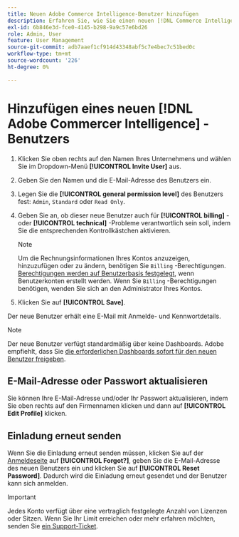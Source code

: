 ```yaml
---
title: Neuen Adobe Commerce Intelligence-Benutzer hinzufügen
description: Erfahren Sie, wie Sie einen neuen [!DNL Commerce Intelligence] Benutzer hinzufügen und wie Sie Ihren Benutzernamen oder Ihr Kennwort aktualisieren.
exl-id: 6b846e3d-fce0-4145-b298-9a9c57e6bd26
role: Admin, User
feature: User Management
source-git-commit: adb7aaef1cf914d43348abf5c7e4bec7c51bed0c
workflow-type: tm+mt
source-wordcount: '226'
ht-degree: 0%

---
```


# Hinzufügen eines neuen [!DNL Adobe Commercer Intelligence] -Benutzers

1. Klicken Sie oben rechts auf den Namen Ihres Unternehmens und wählen Sie im Dropdown-Menü **[!UICONTROL Invite User]** aus.
1. Geben Sie den Namen und die E-Mail-Adresse des Benutzers ein.
1. Legen Sie die **[!UICONTROL general permission level]** des Benutzers fest: `Admin`, `Standard` oder `Read Only`.
1. Geben Sie an, ob dieser neue Benutzer auch für **[!UICONTROL billing]** - oder **[!UICONTROL technical]** -Probleme verantwortlich sein soll, indem Sie die entsprechenden Kontrollkästchen aktivieren.

   >[!NOTE]
   >
   >Um die Rechnungsinformationen Ihres Kontos anzuzeigen, hinzuzufügen oder zu ändern, benötigen Sie `Billing` -Berechtigungen. [Berechtigungen werden auf Benutzerbasis festgelegt](../../administrator/user-management/user-management.md), wenn Benutzerkonten erstellt werden. Wenn Sie `Billing` -Berechtigungen benötigen, wenden Sie sich an den Administrator Ihres Kontos.

1. Klicken Sie auf **[!UICONTROL Save]**.

Der neue Benutzer erhält eine E-Mail mit Anmelde- und Kennwortdetails.

>[!NOTE]
>
>Der neue Benutzer verfügt standardmäßig über keine Dashboards. Adobe empfiehlt, dass Sie [die erforderlichen Dashboards sofort für den neuen Benutzer freigeben](../../data-user/dashboards/share-dashboard-with-users.md).

## E-Mail-Adresse oder Passwort aktualisieren

Sie können Ihre E-Mail-Adresse und/oder Ihr Passwort aktualisieren, indem Sie oben rechts auf den Firmennamen klicken und dann auf **[!UICONTROL Edit Profile]** klicken.

## Einladung erneut senden

Wenn Sie die Einladung erneut senden müssen, klicken Sie auf der [Anmeldeseite](https://dashboard.rjmetrics.com/v2/session/create) auf **[!UICONTROL Forgot?]**, geben Sie die E-Mail-Adresse des neuen Benutzers ein und klicken Sie auf **[!UICONTROL Reset Password]**. Dadurch wird die Einladung erneut gesendet und der Benutzer kann sich anmelden.

>[!IMPORTANT]
>
>Jedes Konto verfügt über eine vertraglich festgelegte Anzahl von Lizenzen oder Sitzen. Wenn Sie Ihr Limit erreichen oder mehr erfahren möchten, senden Sie [ein Support-Ticket](https://experienceleague.adobe.com/docs/commerce-knowledge-base/kb/troubleshooting/miscellaneous/mbi-service-policies.html).
